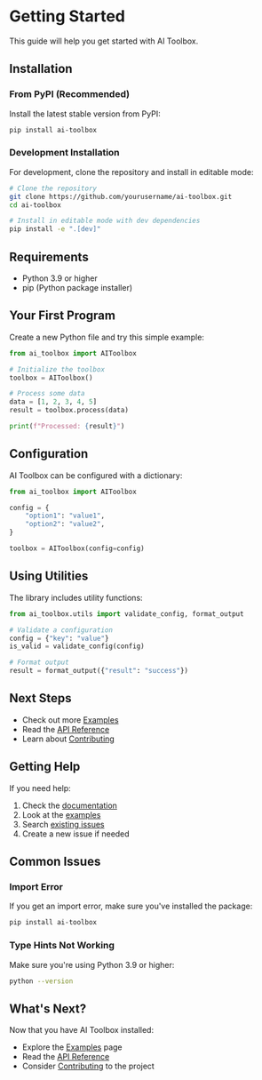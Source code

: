 # Getting Started

This guide will help you get started with AI Toolbox.

## Installation

### From PyPI (Recommended)

Install the latest stable version from PyPI:

```bash
pip install ai-toolbox
```

### Development Installation

For development, clone the repository and install in editable mode:

```bash
# Clone the repository
git clone https://github.com/yourusername/ai-toolbox.git
cd ai-toolbox

# Install in editable mode with dev dependencies
pip install -e ".[dev]"
```

## Requirements

- Python 3.9 or higher
- pip (Python package installer)

## Your First Program

Create a new Python file and try this simple example:

```python
from ai_toolbox import AIToolbox

# Initialize the toolbox
toolbox = AIToolbox()

# Process some data
data = [1, 2, 3, 4, 5]
result = toolbox.process(data)

print(f"Processed: {result}")
```

## Configuration

AI Toolbox can be configured with a dictionary:

```python
from ai_toolbox import AIToolbox

config = {
    "option1": "value1",
    "option2": "value2",
}

toolbox = AIToolbox(config=config)
```

## Using Utilities

The library includes utility functions:

```python
from ai_toolbox.utils import validate_config, format_output

# Validate a configuration
config = {"key": "value"}
is_valid = validate_config(config)

# Format output
result = format_output({"result": "success"})
```

## Next Steps

- Check out more [Examples](examples.md)
- Read the [API Reference](api.md)
- Learn about [Contributing](contributing.md)

## Getting Help

If you need help:

1. Check the [documentation](index.md)
2. Look at the [examples](examples.md)
3. Search [existing issues](https://github.com/yourusername/ai-toolbox/issues)
4. Create a new issue if needed

## Common Issues

### Import Error

If you get an import error, make sure you've installed the package:

```bash
pip install ai-toolbox
```

### Type Hints Not Working

Make sure you're using Python 3.9 or higher:

```bash
python --version
```

## What's Next?

Now that you have AI Toolbox installed:

- Explore the [Examples](examples.md) page
- Read the [API Reference](api.md)
- Consider [Contributing](contributing.md) to the project

